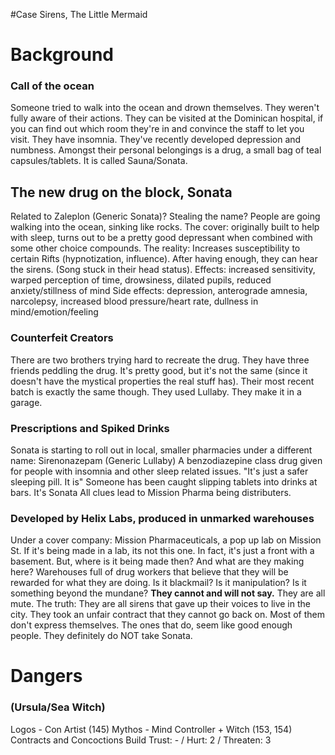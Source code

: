 #Case Sirens, The Little Mermaid

# Background

### Call of the ocean
Someone tried to walk into the ocean and drown themselves.
They weren't fully aware of their actions.
They can be visited at the Dominican hospital, if you can find out which room they're in and convince the staff to let you visit.
They have insomnia. They've recently developed depression and numbness.
Amongst their personal belongings is a drug, a small bag of teal capsules/tablets.
It is called Sauna/Sonata.
## The new drug on the block, Sonata
Related to Zaleplon (Generic Sonata)? Stealing the name?
People are going walking into the ocean, sinking like rocks.
The cover: originally built to help with sleep, turns out to be a pretty good depressant when combined with some other choice compounds.
The reality: Increases susceptibility to certain Rifts (hypnotization, influence).
After having enough, they can hear the sirens. (Song stuck in their head status).
Effects: increased sensitivity, warped perception of time, drowsiness, dilated pupils, reduced anxiety/stillness of mind
Side effects: depression, anterograde amnesia, narcolepsy, increased blood pressure/heart rate, dullness in mind/emotion/feeling
### Counterfeit Creators
There are two brothers trying hard to recreate the drug.
They have three friends peddling the drug.
It's pretty good, but it's not the same (since it doesn't have the mystical properties the real stuff has).
Their most recent batch is exactly the same though. They used Lullaby.
They make it in a garage.
### Prescriptions and Spiked Drinks
Sonata is starting to roll out in local, smaller pharmacies under a different name: Sirenonazepam (Generic Lullaby)
A benzodiazepine class drug given for people with insomnia and other sleep related issues.
"It's just a safer sleeping pill. It is"
Someone has been caught slipping tablets into drinks at bars. It's Sonata
All clues lead to Mission Pharma being distributers.
### Developed by Helix Labs, produced in unmarked warehouses
Under a cover company: Mission Pharmaceuticals, a pop up lab on Mission St.
If it's being made in a lab, its not this one. In fact, it's just a front with a basement. But, where is it being made then? And what are they making here?
Warehouses full of drug workers that believe that they will be rewarded for what they are doing.
Is it blackmail? Is it manipulation? Is it something beyond the mundane? **They cannot and will not say.** They are all mute.
The truth: They are all sirens that gave up their voices to live in the city. They took an unfair contract that they cannot go back on. Most of them don't express themselves. The ones that do, seem like good enough people.
They definitely do NOT take Sonata.

# Dangers
### (Ursula/Sea Witch)
Logos - Con Artist (145)
Mythos - Mind Controller + Witch (153, 154)
Contracts and Concoctions
Build Trust: - / Hurt: 2 / Threaten: 3